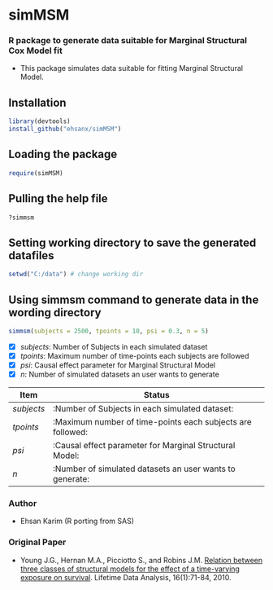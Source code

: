 # simMSM
### R package to generate data suitable for Marginal Structural Cox Model fit
* This package simulates data suitable for fitting Marginal Structural Model.

## Installation
```R
library(devtools)
install_github("ehsanx/simMSM")
```

## Loading the package
```R
require(simMSM)
```

## Pulling the help file
```R
?simmsm
```

## Setting working directory to save the generated datafiles
```R
setwd("C:/data") # change working dir
```

## Using simmsm command to generate data in the wording directory
```R
simmsm(subjects = 2500, tpoints = 10, psi = 0.3, n = 5)
```
- [x] *subjects*: Number of Subjects in each simulated dataset
- [x] *tpoints*: Maximum number of time-points each subjects are followed
- [x] *psi*: Causal effect parameter for Marginal Structural Model
- [x] *n*: Number of simulated datasets an user wants to generate

|    **Item**    | **Status** |
|----------------|------------|
| *subjects*  | :Number of Subjects in each simulated dataset: |
| *tpoints*      | :Maximum number of time-points each subjects are followed:   |
| *psi* | :Causal effect parameter for Marginal Structural Model:  |
| *n* | :Number of simulated datasets an user wants to generate:  |

### Author 
* Ehsan Karim (R porting from SAS)

### Original Paper
* Young J.G., Hernan M.A., Picciotto S., and Robins J.M. [Relation between three classes of structural models for the effect of a time-varying exposure on survival](http://link.springer.com/article/10.1007/s10985-009-9135-3). Lifetime Data Analysis, 16(1):71-84, 2010. 
